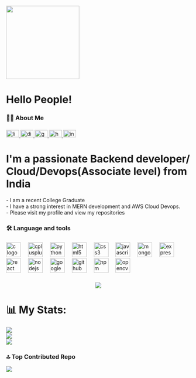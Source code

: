 <br clear="both">

<div align="left">
  <img height="200" src="https://media.giphy.com/media/v1.Y2lkPWVjZjA1ZTQ3anBkOXYwNHBwaWYzMWN3MmxmeWJrcmhmc251eTBmeGRsYXkzbTI2eSZlcD12MV9naWZzX3NlYXJjaCZjdD1n/h2LCfvk3XBlQxKyKWY/giphy.gif"  />
</div>

###

<h1 align="left">Hello People!</h1>

###

<h3 align="left">👩‍💻  About Me</h3>

###

<div align="left">
  <a href="https://www.linkedin.com/in/divyannsshh/" target="_blank">
    <img src="https://raw.githubusercontent.com/maurodesouza/profile-readme-generator/master/src/assets/icons/social/linkedin/default.svg" width="35" height="20" alt="linkedin logo"  />
  </a>
  <a href="https://discord.com/channels/@me" target="_blank">
    <img src="https://raw.githubusercontent.com/maurodesouza/profile-readme-generator/master/src/assets/icons/social/discord/default.svg" width="35" height="20" alt="discord logo"  />
  </a>
  <a href="mailto:divyanshsr02@gmail.com?subject=Connection%20Request&body=Hi%20Divyansh!%20I%20would%20like%20to%20connect%20to%20you" target="_blank">
    <img src="https://raw.githubusercontent.com/maurodesouza/profile-readme-generator/master/src/assets/icons/social/gmail/default.svg" width="35" height="20" alt="gmail logo"  />
  </a>
  <a href="https://www.hackerrank.com/profile/divy_21b0121185" target="_blank">
    <img src="https://raw.githubusercontent.com/maurodesouza/profile-readme-generator/master/src/assets/icons/social/hackerrank/default.svg" width="35" height="20" alt="hackerrank logo"  />
  </a>
  <a href="https://www.instagram.com/divyannsshh/" target="_blank">
    <img src="https://raw.githubusercontent.com/maurodesouza/profile-readme-generator/master/src/assets/icons/social/instagram/default.svg" width="35" height="20" alt="instagram logo"  />
  </a>
</div>

###
<h1>I'm a passionate Backend developer/ Cloud/Devops(Associate level) from India</h1>
<p align="left">- I am a recent College Graduate<br>- I have a strong interest in MERN development and AWS Cloud Devops.<br>- Please visit my profile and view my repositories<br></p>

###

<h3 align="left">🛠 Language and tools</h3>

###

<div align="left">
  <img src="https://cdn.jsdelivr.net/gh/devicons/devicon/icons/c/c-original.svg" height="40" alt="c logo"  />
  <img width="12" />
  <img src="https://cdn.jsdelivr.net/gh/devicons/devicon/icons/cplusplus/cplusplus-original.svg" height="40" alt="cplusplus logo"  />
  <img width="12" />
  <img src="https://cdn.jsdelivr.net/gh/devicons/devicon/icons/python/python-original.svg" height="40" alt="python logo"  />
  <img width="12" />
  <img src="https://cdn.jsdelivr.net/gh/devicons/devicon/icons/html5/html5-original.svg" height="40" alt="html5 logo"  />
  <img width="12" />
  <img src="https://cdn.jsdelivr.net/gh/devicons/devicon/icons/css3/css3-original.svg" height="40" alt="css3 logo"  />
  <img width="12" />
  <img src="https://cdn.jsdelivr.net/gh/devicons/devicon/icons/javascript/javascript-original.svg" height="40" alt="javascript logo"  />
  <img width="12" />
  <img src="https://cdn.jsdelivr.net/gh/devicons/devicon/icons/mongodb/mongodb-original.svg" height="40" alt="mongodb logo"  />
  <img width="12" />
  <img src="https://cdn.jsdelivr.net/gh/devicons/devicon/icons/express/express-original.svg" height="40" alt="express logo"  />
  <img width="12" />
  <img src="https://cdn.jsdelivr.net/gh/devicons/devicon/icons/react/react-original.svg" height="40" alt="react logo"  />
  <img width="12" />
  <img src="https://cdn.jsdelivr.net/gh/devicons/devicon/icons/nodejs/nodejs-original.svg" height="40" alt="nodejs logo"  />
  <img width="12" />
  <img src="https://cdn.jsdelivr.net/gh/devicons/devicon/icons/googlecloud/googlecloud-original.svg" height="40" alt="googlecloud logo"  />
  <img width="12" />
  <img src="https://cdn.jsdelivr.net/gh/devicons/devicon/icons/github/github-original.svg" height="40" alt="github logo"  />
  <img width="12" />
  <img src="https://cdn.jsdelivr.net/gh/devicons/devicon/icons/npm/npm-original-wordmark.svg" height="40" alt="npm logo"  />
  <img width="12" />
  <img src="https://cdn.jsdelivr.net/gh/devicons/devicon/icons/opencv/opencv-original.svg" height="40" alt="opencv logo"  />
</div>

###

<div align="center">
  <img src="https://visitor-badge.laobi.icu/badge?page_id=divy02noob.divy02noob&left_color=darkmagenta&right_color=darkmagenta&left_text=Users%20went%20by%20this%20profile:"  />
</div>

###

###

# 📊 My Stats:
![](https://github-readme-stats.vercel.app/api?username=divy02noob&theme=date_night&hide_border=false&include_all_commits=false&count_private=false)<br/>
![](https://nirzak-streak-stats.vercel.app/?user=divy02noob&theme=date_night&hide_border=false)<br/>
![](https://github-readme-stats.vercel.app/api/top-langs/?username=divy02noob&theme=date_night&hide_border=false&include_all_commits=false&count_private=false&layout=compact)


### 🔝 Top Contributed Repo
![](https://github-contributor-stats.vercel.app/api?username=divy02noob&limit=5&theme=dark&combine_all_yearly_contributions=true)

</div>

###
